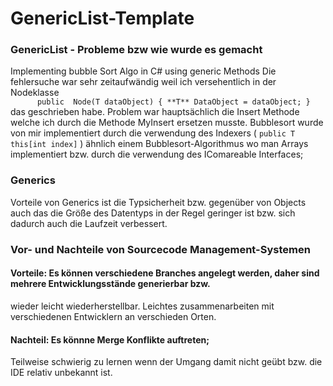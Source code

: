 # GenericList-Template
### GenericList - Probleme bzw wie wurde es gemacht
Implementing bubble Sort Algo in C# using generic Methods
Die fehlersuche war sehr zeitaufwändig weil ich versehentlich in der Nodeklasse  
`       public  Node(T dataObject)
        {
            **T** DataObject = dataObject;
        }
`
das geschrieben habe. 
Problem war hauptsächlich die Insert Methode welche ich durch die Methode MyInsert ersetzen musste. Bubblesort wurde von mir implementiert
durch die verwendung des Indexers (  `public T this[int index]` ) ähnlich einem Bubblesort-Algorithmus wo man Arrays implementiert bzw. durch die verwendung des IComareable Interfaces;  

### Generics 
Vorteile von Generics ist die Typsicherheit bzw. gegenüber von Objects auch das die Größe des Datentyps in der Regel geringer ist bzw.
sich dadurch auch die Laufzeit verbessert.

### Vor- und Nachteile von Sourcecode Management-Systemen
#### Vorteile: Es können verschiedene Branches angelegt werden, daher sind mehrere Entwicklungsstände generierbar bzw.
wieder leicht wiederherstellbar. Leichtes zusammenarbeiten mit verschiedenen Entwicklern an verschieden Orten.
#### Nachteil: Es könnne Merge Konflikte auftreten;
Teilweise schwierig zu lernen wenn der Umgang damit nicht geübt bzw. die IDE relativ unbekannt ist. 
